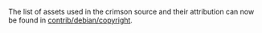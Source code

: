 The list of assets used in the crimson source and their attribution can now be found in [contrib/debian/copyright](../contrib/debian/copyright).
